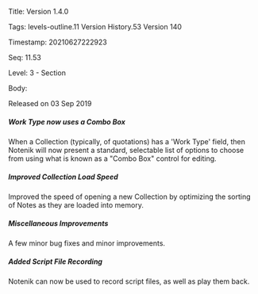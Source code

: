 Title:  Version 1.4.0

Tags:   levels-outline.11 Version History.53 Version 140

Timestamp: 20210627222923

Seq:    11.53

Level:  3 - Section

Body: 

Released on 03 Sep 2019
 
##### Work Type now uses a Combo Box

When a Collection (typically, of quotations) has a 'Work Type' field, then Notenik will now present a standard, selectable list of options to choose from using what is known as a "Combo Box" control for editing. 

 
##### Improved Collection Load Speed

Improved the speed of opening a new Collection by optimizing the sorting of Notes as they are loaded into memory. 

 
##### Miscellaneous Improvements

A few minor bug fixes and minor improvements. 

 
##### Added Script File Recording

Notenik can now be used to record script files, as well as play them back.
